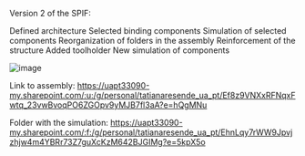 Version 2 of the SPIF:

Defined architecture
Selected binding components
Simulation of selected components
Reorganization of folders in the assembly
Reinforcement of the structure
Added toolholder
New simulation of components

![image](https://github.com/TatianaResend/SPIF-A_v2/assets/101273005/bca29a84-639b-4708-a2fa-dc1d9802d849)

Link to assembly: https://uapt33090-my.sharepoint.com/:u:/g/personal/tatianaresende_ua_pt/Ef8z9VNXxRFNqxFwtq_23vwBvoqPO6ZGOpv9yMJB7fl3aA?e=hQgMNu

Folder with the simulation: https://uapt33090-my.sharepoint.com/:f:/g/personal/tatianaresende_ua_pt/EhnLqy7rWW9Jpvjzhjw4m4YBRr73Z7guXcKzM642BJGIMg?e=5kpX5o


